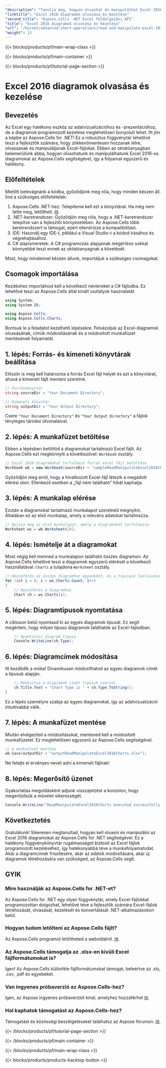 ```yaml
---
"description": "Tanulja meg, hogyan olvashat és manipulálhat Excel 2016 diagramokat az Aspose.Cells for .NET segítségével ebből a lépésről lépésre szóló útmutatóból."
"linktitle": "Excel 2016 diagramok olvasása és kezelése"
"second_title": "Aspose.Cells .NET Excel feldolgozási API"
"title": "Excel 2016 diagramok olvasása és kezelése"
"url": "/hu/net/advanced-chart-operations/read-and-manipulate-excel-2016-charts/"
"weight": 13
---
```


{{< blocks/products/pf/main-wrap-class >}}

{{< blocks/products/pf/main-container >}}

{{< blocks/products/pf/tutorial-page-section >}}

# Excel 2016 diagramok olvasása és kezelése

## Bevezetés

Az Excel egy hatékony eszköz az adatvizualizációhoz és -prezentációhoz, de a diagramok programozott kezelése meglehetősen bonyolult lehet. Itt jön a képbe az Aspose.Cells for .NET! Ez a robusztus függvénytár lehetővé teszi a fejlesztők számára, hogy zökkenőmentesen hozzanak létre, olvassanak és manipuláljanak Excel-fájlokat. Ebben az oktatóanyagban belemerülünk abba, hogyan olvashatunk és manipulálhatunk Excel 2016-os diagramokat az Aspose.Cells segítségével, így a folyamat egyszerű és hatékony.

## Előfeltételek

Mielőtt belevágnánk a kódba, győződjünk meg róla, hogy minden készen áll. Íme a szükséges előfeltételek:

1. Aspose.Cells .NET-hez: Telepítenie kell ezt a könyvtárat. Ha még nem tette meg, letöltheti. [itt](https://releases.aspose.com/cells/net/).
2. .NET-keretrendszer: Győződjön meg róla, hogy a .NET-keretrendszer telepítve van a fejlesztői környezetében. Az Aspose.Cells több keretrendszert is támogat, ezért ellenőrizze a kompatibilitást.
3. IDE: Használj egy IDE-t, például a Visual Studio-t a kódod írásához és végrehajtásához. 
4. C# alapismeretek: A C# programozás alapjainak megértése sokkal könnyebbé teszi ennek az oktatóanyagnak a követését.

Most, hogy mindennel készen állunk, importáljuk a szükséges csomagokat.

## Csomagok importálása

Kezdéshez importálnod kell a következő névtereket a C# fájlodba. Ez lehetővé teszi az Aspose.Cells által kínált osztályok használatát.

```csharp
using System;
using System.IO;

using Aspose.Cells;
using Aspose.Cells.Charts;
```

Bontsuk le a feladatot kezelhető lépésekre. Felvázoljuk az Excel-diagramok olvasásának, címük módosításának és a módosított munkafüzet mentésének folyamatát.

## 1. lépés: Forrás- és kimeneti könyvtárak beállítása

Először is meg kell határoznia a forrás Excel fájl helyét és azt a könyvtárat, ahová a kimeneti fájlt menteni szeretné.

```csharp
// Forráskönyvtár
string sourceDir = "Your Document Directory";

// Kimeneti könyvtár
string outputDir = "Your Output Directory";
```

Csere `"Your Document Directory"` és `"Your Output Directory"` a fájlok tényleges tárolási útvonalaival.

## 2. lépés: A munkafüzet betöltése

Ebben a lépésben betöltöd a diagramokat tartalmazó Excel fájlt. Az Aspose.Cells ezt megkönnyíti a következővel: `Workbook` osztály.

```csharp
// Excel 2016 diagramokat tartalmazó forrás excel fájl betöltése
Workbook wb = new Workbook(sourceDir + "sampleReadManipulateExcel2016Charts.xlsx");
```

Győződjön meg arról, hogy a hivatkozott Excel-fájl létezik a megadott elérési úton. Ellenkező esetben a „fájl nem található” hibát kaphatja.

## 3. lépés: A munkalap elérése

Ezután a diagramokat tartalmazó munkalapot szeretnéd megnyitni. Általában ez az első munkalap, amely a releváns adatokat tartalmazza.

```csharp
// Nyissa meg az első munkalapot, amely a diagramokat tartalmazza
Worksheet ws = wb.Worksheets[0];
```

## 4. lépés: Ismételje át a diagramokat

Most végig kell menned a munkalapon található összes diagramon. Az Aspose.Cells lehetővé teszi a diagramok egyszerű elérését a következő használatával: `Charts` a tulajdona `Worksheet` osztály.

```csharp
// Hozzáférés az összes diagramhoz egyenként, és a típusaik leolvasása
for (int i = 0; i < ws.Charts.Count; i++)
{
    // Hozzáférés a diagramhoz
    Chart ch = ws.Charts[i];
```

## 5. lépés: Diagramtípusok nyomtatása

A cikluson belül nyomtasd ki az egyes diagramok típusát. Ez segít megérteni, hogy milyen típusú diagramok találhatók az Excel-fájlodban.

```csharp
    // Nyomtatási diagram típusa
    Console.WriteLine(ch.Type);
```

## 6. lépés: Diagramcímek módosítása

Itt kezdődik a móka! Dinamikusan módosíthatod az egyes diagramok címét a típusuk alapján.

```csharp
    // Módosítsa a diagramok címét típusuk szerint
    ch.Title.Text = "Chart Type is " + ch.Type.ToString();
}
```

Ez a lépés személyre szabja az egyes diagramokat, így az adatvizualizáció intuitívabbá válik.

## 7. lépés: A munkafüzet mentése

Miután elvégezted a módosításokat, mentened kell a módosított munkafüzetet. Ez meglehetősen egyszerű az Aspose.Cells segítségével.

```csharp
// A munkafüzet mentése
wb.Save(outputDir + "outputReadManipulateExcel2016Charts.xlsx");
```

Ne felejts el érvényes nevet adni a kimeneti fájlnak!

## 8. lépés: Megerősítő üzenet

Gyakorlatias megoldásként adjunk visszajelzést a konzolon, hogy megerősítsük a művelet sikerességét.

```csharp
Console.WriteLine("ReadManipulateExcel2016Charts executed successfully.");
```

## Következtetés

Gratulálunk! Sikeresen megtanultad, hogyan kell olvasni és manipulálni az Excel 2016 diagramokat az Aspose.Cells for .NET segítségével. Ez a hatékony függvénykönyvtár rugalmasságot biztosít az Excel fájlok programozott kezeléséhez, így hatékonyabbá téve a munkafolyamatodat. Akár a diagramcímek frissítésére, akár az adatok módosítására, akár új diagramok létrehozására van szükséged, az Aspose.Cells segít.

## GYIK

### Mire használják az Aspose.Cells for .NET-et?
Az Aspose.Cells for .NET egy olyan függvénytár, amely Excel-fájlokkal programozottan dolgozhat, lehetővé téve a fejlesztők számára Excel-fájlok létrehozását, olvasását, kezelését és konvertálását .NET-alkalmazásokon belül.

### Hogyan tudom letölteni az Aspose.Cells fájlt?
Az Aspose.Cells programot letöltheted a weboldalról. [itt](https://releases.aspose.com/cells/net/).

### Az Aspose.Cells támogatja az .xlsx-en kívüli Excel fájlformátumokat is?
Igen! Az Aspose.Cells különféle fájlformátumokat támogat, beleértve az .xls, .csv, .pdf és egyebeket.

### Van ingyenes próbaverzió az Aspose.Cells-hez?
Igen, az Aspose ingyenes próbaverziót kínál, amelyhez hozzáférhet [itt](https://releases.aspose.com/).

### Hol kaphatok támogatást az Aspose.Cells-hez?
Támogatást és közösségi beszélgetéseket találhatsz az Aspose fórumon. [itt](https://forum.aspose.com/c/cells/9).

{{< /blocks/products/pf/tutorial-page-section >}}

{{< /blocks/products/pf/main-container >}}

{{< /blocks/products/pf/main-wrap-class >}}

{{< blocks/products/products-backtop-button >}}